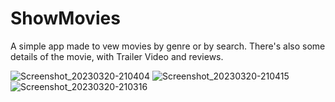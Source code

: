 # ShowMovies

A simple app made to vew movies by genre or by search. There's also some details of the movie, with Trailer Video and reviews.


![Screenshot_20230320-210404](https://user-images.githubusercontent.com/49544340/226512997-80f8df03-761e-49f9-b4e2-d315e09d845d.png)
![Screenshot_20230320-210415](https://user-images.githubusercontent.com/49544340/226513003-dd1b067c-2f5e-4e1c-a555-2efee88f402e.png)
![Screenshot_20230320-210316](https://user-images.githubusercontent.com/49544340/226513005-421cd914-fa33-4ffd-a159-6fb3175ebbb4.png)


